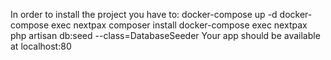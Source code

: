 In order to install the project you have to:
docker-compose up -d
docker-compose exec nextpax composer install
docker-compose exec nextpax php artisan db:seed --class=DatabaseSeeder
Your app should be available at localhost:80